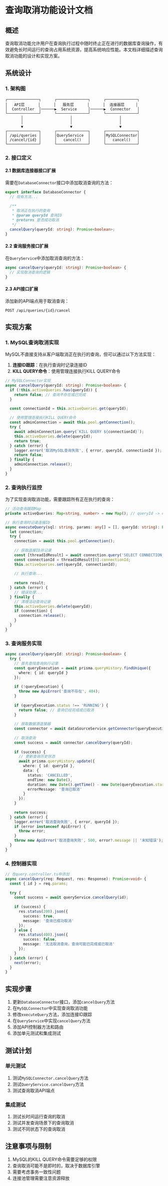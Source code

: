 # 查询取消功能设计文档

## 概述

查询取消功能允许用户在查询执行过程中随时终止正在进行的数据库查询操作，有效避免长时间运行的查询占用系统资源，提高系统响应性能。本文档详细描述查询取消功能的设计和实现方案。

## 系统设计

### 1. 架构图

```
┌──────────────┐      ┌──────────────┐      ┌──────────────┐
│   API层      │      │   服务层      │      │  连接器层     │
│  Controller  │──────▶  Service     │──────▶  Connector   │
└──────────────┘      └──────────────┘      └──────────────┘
       │                     │                     │
       │                     │                     │
       ▼                     ▼                     ▼
┌──────────────┐      ┌──────────────┐      ┌──────────────┐
│ /api/queries │      │QueryService  │      │MySQLConnector│
│ /cancel/{id} │      │   cancel()   │      │   cancel()   │
└──────────────┘      └──────────────┘      └──────────────┘
```

### 2. 接口定义

#### 2.1 数据库连接器接口扩展

需要在`DatabaseConnector`接口中添加取消查询的方法：

```typescript
export interface DatabaseConnector {
  // 现有方法...
  
  /**
   * 取消正在执行的查询
   * @param queryId 查询ID
   * @returns 是否成功取消
   */
  cancelQuery(queryId: string): Promise<boolean>;
}
```

#### 2.2 查询服务接口扩展

在`QueryService`中添加取消查询的方法：

```typescript
async cancelQuery(queryId: string): Promise<boolean> {
  // 实现取消查询的逻辑
}
```

#### 2.3 API接口扩展

添加新的API端点用于取消查询：

```
POST /api/queries/{id}/cancel
```

## 实现方案

### 1. MySQL查询取消实现

MySQL不直接支持从客户端取消正在执行的查询，但可以通过以下方法实现：

1. **连接ID跟踪**：在执行查询时记录连接ID
2. **KILL QUERY命令**：使用管理连接执行KILL QUERY命令

```typescript
// MySQLConnector实现
async cancelQuery(queryId: string): Promise<boolean> {
  if (!this.activeQueries.has(queryId)) {
    return false; // 查询不存在或已完成
  }

  const connectionId = this.activeQueries.get(queryId);
  
  // 使用管理连接执行KILL QUERY命令
  const adminConnection = await this.pool.getConnection();
  try {
    await adminConnection.query(`KILL QUERY ${connectionId}`);
    this.activeQueries.delete(queryId);
    return true;
  } catch (error) {
    logger.error('取消MySQL查询失败', { error, queryId, connectionId });
    return false;
  } finally {
    adminConnection.release();
  }
}
```

### 2. 查询执行监控

为了实现查询取消功能，需要跟踪所有正在执行的查询：

```typescript
// 活动查询跟踪Map
private activeQueries: Map<string, number> = new Map(); // queryId -> connectionId

// 执行查询时记录连接ID
async executeQuery(sql: string, params: any[] = [], queryId: string): Promise<QueryResult> {
  let connection;
  try {
    connection = await this.pool.getConnection();
    
    // 获取连接ID并记录
    const [threadIdResult] = await connection.query('SELECT CONNECTION_ID() as connectionId');
    const connectionId = threadIdResult[0].connectionId;
    this.activeQueries.set(queryId, connectionId);
    
    // 执行查询...
    
    return result;
  } catch (error) {
    // 错误处理...
  } finally {
    // 清理活动查询记录
    this.activeQueries.delete(queryId);
    if (connection) {
      connection.release();
    }
  }
}
```

### 3. 查询服务实现

```typescript
async cancelQuery(queryId: string): Promise<boolean> {
  try {
    // 首先查找查询执行记录
    const queryExecution = await prisma.queryHistory.findUnique({
      where: { id: queryId }
    });
    
    if (!queryExecution) {
      throw new ApiError('查询不存在', 404);
    }
    
    if (queryExecution.status !== 'RUNNING') {
      return false; // 查询已经完成或已取消
    }
    
    // 获取数据源连接器
    const connector = await dataSourceService.getConnector(queryExecution.dataSourceId);
    
    // 取消查询
    const success = await connector.cancelQuery(queryId);
    
    if (success) {
      // 更新查询历史状态
      await prisma.queryHistory.update({
        where: { id: queryId },
        data: {
          status: 'CANCELLED',
          endTime: new Date(),
          duration: new Date().getTime() - new Date(queryExecution.startTime).getTime(),
          errorMessage: '查询已取消'
        }
      });
    }
    
    return success;
  } catch (error) {
    logger.error('取消查询失败', { error, queryId });
    if (error instanceof ApiError) {
      throw error;
    }
    throw new ApiError('取消查询失败', 500, error?.message || '未知错误');
  }
}
```

### 4. 控制器实现

```typescript
// 在query.controller.ts中添加
async cancelQuery(req: Request, res: Response): Promise<void> {
  const { id } = req.params;
  
  try {
    const success = await queryService.cancelQuery(id);
    
    if (success) {
      res.status(200).json({
        success: true,
        message: '查询已成功取消'
      });
    } else {
      res.status(400).json({
        success: false,
        message: '无法取消查询，查询可能已完成或已取消'
      });
    }
  } catch (error) {
    next(error);
  }
}
```

## 实现步骤

1. 更新`DatabaseConnector`接口，添加`cancelQuery`方法
2. 在`MySQLConnector`中实现查询取消功能
3. 修改`executeQuery`方法，添加连接ID跟踪
4. 在`QueryService`中实现`cancelQuery`方法
5. 添加API控制器方法和路由
6. 添加单元测试和集成测试

## 测试计划

### 单元测试

1. 测试`MySQLConnector.cancelQuery`方法
2. 测试`QueryService.cancelQuery`方法
3. 测试查询取消API端点

### 集成测试

1. 测试长时间运行查询的取消
2. 测试并发查询场景下的查询取消
3. 测试不同状态下的查询取消

## 注意事项与限制

1. MySQL的KILL QUERY命令需要足够的权限
2. 查询取消可能不是即时的，取决于数据库引擎
3. 需要考虑事务一致性问题
4. 连接池管理需要注意资源释放